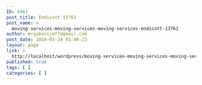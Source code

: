 ```yaml
---
ID: 5461
post_title: Endicott 13761
post_name: >
  moving-services-moving-services-moving-services-endicott-13761
author: mrgabonijeff@gmail.com
post_date: 2018-03-28 01:46:23
layout: page
link: >
  http://localhost/wordpress/moving-services-moving-services-moving-services-endicott-13761/
published: true
tags: [ ]
categories: [ ]
---
```

